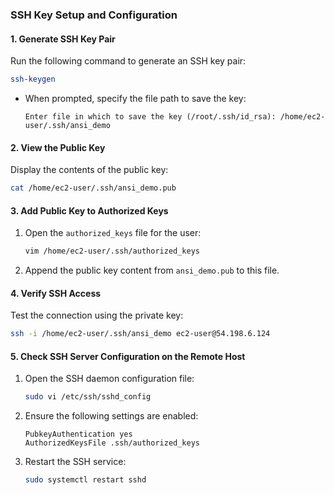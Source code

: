 ### SSH Key Setup and Configuration

#### **1. Generate SSH Key Pair**
Run the following command to generate an SSH key pair:
```bash
ssh-keygen
```
- When prompted, specify the file path to save the key:
  ```
  Enter file in which to save the key (/root/.ssh/id_rsa): /home/ec2-user/.ssh/ansi_demo
  ```

#### **2. View the Public Key**
Display the contents of the public key:
```bash
cat /home/ec2-user/.ssh/ansi_demo.pub
```

#### **3. Add Public Key to Authorized Keys**
1. Open the `authorized_keys` file for the user:
   ```bash
   vim /home/ec2-user/.ssh/authorized_keys
   ```
2. Append the public key content from `ansi_demo.pub` to this file.

#### **4. Verify SSH Access**
Test the connection using the private key:
```bash
ssh -i /home/ec2-user/.ssh/ansi_demo ec2-user@54.198.6.124
```

#### **5. Check SSH Server Configuration on the Remote Host**
1. Open the SSH daemon configuration file:
   ```bash
   sudo vi /etc/ssh/sshd_config
   ```
2. Ensure the following settings are enabled:
   ```plaintext
   PubkeyAuthentication yes
   AuthorizedKeysFile .ssh/authorized_keys
   ```

3. Restart the SSH service:
   ```bash
   sudo systemctl restart sshd
   ```




